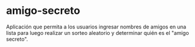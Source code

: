 # amigo-secreto
 Aplicación que permita a los usuarios ingresar nombres de amigos en una lista para luego realizar un sorteo aleatorio y determinar quién es el "amigo secreto".
